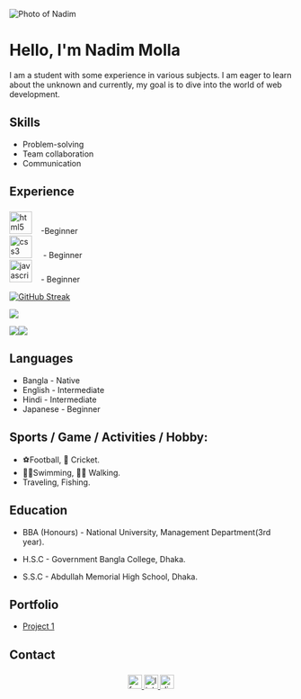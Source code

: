 

![Photo of Nadim](https://github.com/Nadim-Molla/Nadim-Molla/assets/174168971/c8a55f92-6f18-479c-8474-748809c5744f)


# Hello, I'm Nadim Molla

I am a student with some experience in various subjects. I am eager to learn about the unknown and currently, my goal is to dive into the world of web development.


## Skills

  - Problem-solving
  - Team collaboration
  - Communication

## Experience

###

<div align="centre">
  <img src="https://cdn.jsdelivr.net/gh/devicons/devicon/icons/html5/html5-original.svg" height="40" alt="html5 logo"  /> <img width="12" />-Beginner
</div> 
<div align="centre">
  <img src="https://cdn.jsdelivr.net/gh/devicons/devicon/icons/css3/css3-original.svg" height="40" alt="css3 logo"  /> 
  <img width="12" /> - Beginner
</div> 
<div align="left">
  <img src="https://cdn.jsdelivr.net/gh/devicons/devicon/icons/javascript/javascript-original.svg" height="40" alt="javascript logo"  /> 
  <img width="12" />- Beginner
</div> 

[![GitHub Streak](https://github-readme-streak-stats.herokuapp.com?user=Nadim-Molla&theme=prussian&hide_border=true)](https://git.io/streak-stats)

![](http://github-profile-summary-cards.vercel.app/api/cards/profile-details?username=Nadim-Molla&theme=algolia)

![](http://github-profile-summary-cards.vercel.app/api/cards/stats?username=Nadim-Molla&theme=algolia)![](http://github-profile-summary-cards.vercel.app/api/cards/productive-time?username=Nadim-Molla&theme=algolia&utcOffset=8)


## Languages

  - Bangla - Native
  - English - Intermediate
  - Hindi - Intermediate
  - Japanese - Beginner

## Sports / Game / Activities / Hobby:

  - ⚽Football, 🏏 Cricket. 
  - 🏊‍♂️Swimming, 🚶‍♂️ Walking.
  - Traveling, Fishing.

 


###


## Education

- BBA (Honours) - National University, Management Department(3rd year).

- H.S.C - Government Bangla College, Dhaka.

- S.S.C - Abdullah Memorial High School, Dhaka.

## Portfolio

- [Project 1](https://github.com/Nadim-Molla/portfolio-HTML)

## Contact

###

<div align="center">
  <a href="https://www.facebook.com/profile.php?id=100014760966875" target="_blank">
    <img src="https://img.shields.io/static/v1?message=Facebook&logo=facebook&label=&color=1877F2&logoColor=white&labelColor=&style=for-the-badge" height="25" alt="facebook logo"  />
  </a>
  <a href="https://www.linkedin.com/in/nadim-molla24/" target="_blank">
    <img src="https://img.shields.io/static/v1?message=LinkedIn&logo=linkedin&label=&color=0077B5&logoColor=white&labelColor=&style=for-the-badge" height="25" alt="linkedin logo"  />
  </a>
  <a href="https://discord.com/channels/@me" target="_blank">
    <img src="https://img.shields.io/static/v1?message=Discord&logo=discord&label=&color=7289DA&logoColor=white&labelColor=&style=for-the-badge" height="25" alt="discord logo"  />
  </a>
</div>

###

<!--
**Nadim-Molla** is a ✨ _special_ ✨ repository because its `README.md` (this file) appears on your GitHub profile.

Here are some ideas to get you started:

- 🔭 I’m currently working on ...
- 🌱 I’m currently learning ...
- 👯 I’m looking to collaborate on ...
- 🤔 I’m looking for help with ...
- 💬 Ask me about ...
- 📫 How to reach me: ...
- 😄 Pronouns: ...
- ⚡ Fun fact: ...
-->
